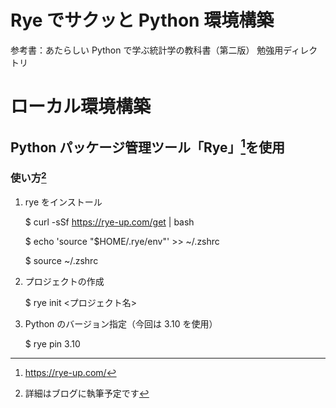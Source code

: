 # Rye でサクッと Python 環境構築
参考書：あたらしい Python で学ぶ統計学の教科書（第二版）
勉強用ディレクトリ

# ローカル環境構築
## Python パッケージ管理ツール「Rye」[^1]を使用

### 使い方[^2]

1. rye をインストール

    $ curl -sSf https://rye-up.com/get | bash

    $ echo 'source "$HOME/.rye/env"' >> ~/.zshrc

    $ source ~/.zshrc

2. プロジェクトの作成

    $ rye init <プロジェクト名>

3. Python のバージョン指定（今回は 3.10 を使用）

    $ rye pin 3.10

[^1]: https://rye-up.com/

[^2]: 詳細はブログに執筆予定です
